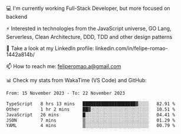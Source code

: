 💻 I'm currently working Full-Stack Developer, but more focused on backend

⚡ Interested in technologies from the JavaScript universe, GO Lang, Serverless, Clean Architecture, DDD, TDD and other design patterns

👥 Take a look at my LinkedIn profile: linkedin.com/in/felipe-romao-1442a814b/

📫 How to reach me: feliperomao.a@gmail.com

📊 Check my stats from WakaTime (VS Code) and GitHub:

<!--START_SECTION:waka-->

```txt
From: 15 November 2023 - To: 22 November 2023

TypeScript   8 hrs 13 mins   ████████████████████▓░░░░   82.91 %
Other        1 hr 2 mins     ██▓░░░░░░░░░░░░░░░░░░░░░░   10.51 %
JavaScript   26 mins         █░░░░░░░░░░░░░░░░░░░░░░░░   04.41 %
JSON         7 mins          ▒░░░░░░░░░░░░░░░░░░░░░░░░   01.29 %
YAML         4 mins          ▒░░░░░░░░░░░░░░░░░░░░░░░░   00.79 %
```

<!--END_SECTION:waka-->
